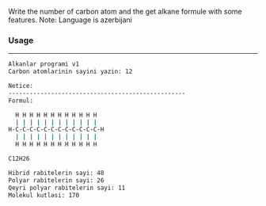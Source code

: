 Write the number of carbon atom and the get alkane formule with some features.
Note: Language is azerbijani
<br>
### Usage
---
```cmd
Alkanlar programi v1
Carbon atomlarinin sayini yazin: 12

Netice:
--------------------------------------------------
Formul:

  H H H H H H H H H H H H
  | | | | | | | | | | | |
H-C-C-C-C-C-C-C-C-C-C-C-C-H
  | | | | | | | | | | | |
  H H H H H H H H H H H H

C12H26

Hibrid rabitelerin sayi: 48
Polyar rabitelerin sayi: 26
Qeyri polyar rabitelerin sayi: 11
Molekul kutləsi: 170
```
